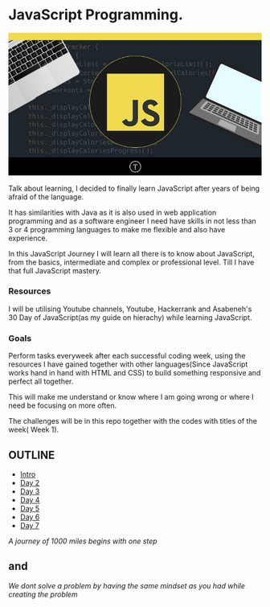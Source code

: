 # JavaScript Programming.


![js](./js.jpg)

Talk about learning, I decided to finally learn JavaScript after years of being afraid of the language.

It has similarities with Java as it is also used in web application programming and as a software engineer I need have skills in not less than 3 or 4 programming languages to make me flexible and also have experience. 

In this JavaScript Journey I will learn all there is to know about JavaScript, from the basics, intermediate and complex or professional level. Till I have that full JavaScript mastery.

### Resources

I will be utilising Youtube channels, Youtube, Hackerrank and Asabeneh's 30 Day of JavaScript(as my guide on hierachy) while learning JavaScript. 

### Goals

Perform tasks everyweek after each successful coding week, using the resources I have gained together with other languages(Since JavaScript works hand in hand with HTML and CSS) to build something responsive and perfect all together.

This will make me understand or know where I am going wrong or where I need be focusing on more often.

The challenges will be in this repo together with the codes with titles of the week( Week 1).


## OUTLINE 

- [Intro](./Day_1)
- [Day 2](./Day_2)
- [Day 3](./Day_3)
- [Day 4](./Day_4)
- [Day 5](./Day_5)
- [Day 6](./Day_6)
- [Day 7](./Day_7)

*A journey of 1000 miles begins with one step*
##                                  and 
*We dont solve a problem by having the same mindset as you had while creating the problem*
